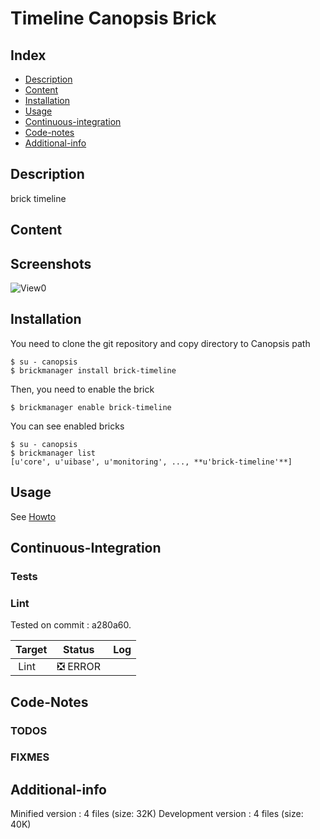 # Timeline Canopsis Brick

## Index

- [Description](#description)
- [Content](#content)
- [Installation](#installation)
- [Usage](#usage)
- [Continuous-integration](#continuous-integration)
- [Code-notes](#code-notes)
- [Additional-info](#additional-info)

## Description

brick timeline

## Content



## Screenshots

![View0](https://git.canopsis.net/canopsis-ui-bricks/brick-timeline/raw/master/doc/preview/readme.png)

## Installation

You need to clone the git repository and copy directory to Canopsis path

    $ su - canopsis
    $ brickmanager install brick-timeline

Then, you need to enable the brick

    $ brickmanager enable brick-timeline

You can see enabled bricks

    $ su - canopsis
    $ brickmanager list
    [u'core', u'uibase', u'monitoring', ..., **u'brick-timeline'**]

## Usage

See [Howto](https://git.canopsis.net/canopsis-ui-bricks/brick-timeline/blob/master/doc/index.rst)

## Continuous-Integration

### Tests



### Lint

Tested on commit : a280a60.

| Target | Status | Log |
| ------ | ------ | --- |
| Lint   | :negative_squared_cross_mark: ERROR |  |


## Code-Notes

### TODOS



### FIXMES



## Additional-info

Minified version : 4 files (size: 32K)
Development version : 4 files (size: 40K)
